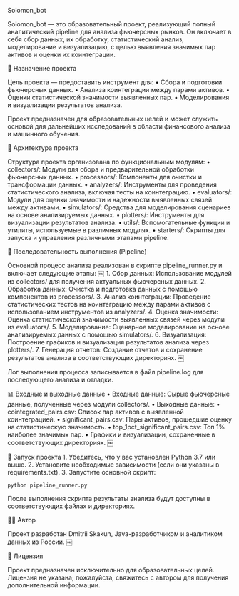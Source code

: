 Solomon_bot

Solomon_bot — это образовательный проект, реализующий полный аналитический pipeline для анализа фьючерсных рынков. Он включает в себя сбор данных, их обработку, статистический анализ, моделирование и визуализацию, с целью выявления значимых пар активов и оценки их коинтеграции.

📌 Назначение проекта

Цель проекта — предоставить инструмент для:
	•	Сбора и подготовки фьючерсных данных.
	•	Анализа коинтеграции между парами активов.
	•	Оценки статистической значимости выявленных пар.
	•	Моделирования и визуализации результатов анализа.

Проект предназначен для образовательных целей и может служить основой для дальнейших исследований в области финансового анализа и машинного обучения.

🧱 Архитектура проекта

Структура проекта организована по функциональным модулям:
	•	collectors/: Модули для сбора и предварительной обработки фьючерсных данных.
	•	processors/: Компоненты для очистки и трансформации данных.
	•	analyzers/: Инструменты для проведения статистического анализа, включая тесты на коинтеграцию.
	•	evaluators/: Модули для оценки значимости и надежности выявленных связей между активами.
	•	simulators/: Средства для моделирования сценариев на основе анализируемых данных.
	•	plotters/: Инструменты для визуализации результатов анализа.
	•	utils/: Вспомогательные функции и утилиты, используемые в различных модулях.
	•	starters/: Скрипты для запуска и управления различными этапами pipeline.

🔁 Последовательность выполнения (Pipeline)

Основной процесс анализа реализован в скрипте pipeline_runner.py и включает следующие этапы: ￼
	1.	Сбор данных: Использование модулей из collectors/ для получения актуальных фьючерсных данных.
	2.	Обработка данных: Очистка и подготовка данных с помощью компонентов из processors/.
	3.	Анализ коинтеграции: Проведение статистических тестов на коинтеграцию между парами активов с использованием инструментов из analyzers/.
	4.	Оценка значимости: Оценка статистической значимости выявленных связей через модули из evaluators/.
	5.	Моделирование: Сценарное моделирование на основе анализируемых данных с помощью simulators/.
	6.	Визуализация: Построение графиков и визуализация результатов анализа через plotters/.
	7.	Генерация отчетов: Создание отчетов и сохранение результатов анализа в соответствующих директориях. ￼

Лог выполнения процесса записывается в файл pipeline.log для последующего анализа и отладки.

📊 Входные и выходные данные
	•	Входные данные: Сырые фьючерсные данные, полученные через модули collectors/.
	•	Выходные данные:
	•	cointegrated_pairs.csv: Список пар активов с выявленной коинтеграцией.
	•	significant_pairs.csv: Пары активов, прошедшие оценку на статистическую значимость.
	•	top_1pct_significant_pairs.csv: Топ 1% наиболее значимых пар.
	•	Графики и визуализации, сохраненные в соответствующих директориях. ￼

🚀 Запуск проекта
	1.	Убедитесь, что у вас установлен Python 3.7 или выше.
	2.	Установите необходимые зависимости (если они указаны в requirements.txt).
	3.	Запустите основной скрипт:

 ``` python pipeline_runner.py ```

 После выполнения скрипта результаты анализа будут доступны в соответствующих файлах и директориях.

🧑‍💻 Автор

Проект разработан Dmitrii Skakun, Java-разработчиком и аналитиком данных из России.  ￼

📄 Лицензия

Проект предназначен исключительно для образовательных целей. Лицензия не указана; пожалуйста, свяжитесь с автором для получения дополнительной информации.


 
